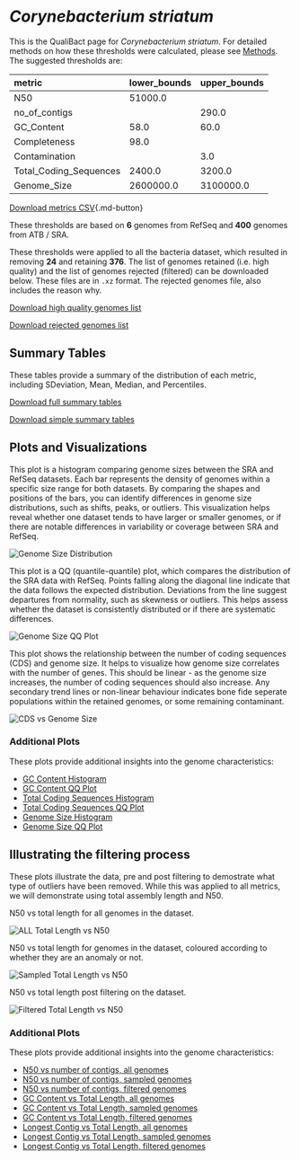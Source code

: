 # *Corynebacterium striatum*

This is the QualiBact page for *Corynebacterium striatum*. For detailed methods on how these thresholds were calculated, please see [Methods](../../methods.md).
The suggested thresholds are: 

| metric                 | lower_bounds   | upper_bounds   |
|:-----------------------|:---------------|:---------------|
| N50                    | 51000.0        |                |
| no_of_contigs          |                | 290.0          |
| GC_Content             | 58.0           | 60.0           |
| Completeness           | 98.0           |                |
| Contamination          |                | 3.0            |
| Total_Coding_Sequences | 2400.0         | 3200.0         |
| Genome_Size            | 2600000.0      | 3100000.0      |

[Download metrics CSV](Corynebacterium_striatum_metrics.csv){.md-button}


These thresholds are based on **6** genomes from RefSeq and **400** genomes from ATB / SRA.

These thresholds were applied to all the bacteria dataset, which resulted in removing **24** and retaining **376**.
The list of genomes retained (i.e. high quality) and the list of genomes rejected (filtered) can be downloaded below. These files are in `.xz` format. The rejected genomes file, also includes the reason why.

[Download high quality genomes list](Corynebacterium_striatum_high_quality_genomes.csv.xz)


[Download rejected genomes list](Corynebacterium_striatum_filtered_out_genomes.csv.xz)



## Summary Tables
These tables provide a summary of the distribution of each metric, including SDeviation, Mean, Median, and Percentiles.

[Download full summary tables](summary.csv)

[Download simple summary tables](selected_summary.csv)

## Plots and Visualizations

This plot is a histogram comparing genome sizes between the SRA and RefSeq datasets. Each bar represents the density of genomes within a specific size range for both datasets. By comparing the shapes and positions of the bars, you can identify differences in genome size distributions, such as shifts, peaks, or outliers. This visualization helps reveal whether one dataset tends to have larger or smaller genomes, or if there are notable differences in variability or coverage between SRA and RefSeq.

![Genome Size Distribution](Genome_Size_refseq_histogram_kde.png)

This plot is a QQ (quantile-quantile) plot, which compares the distribution of the SRA data with RefSeq. Points falling along the diagonal line indicate that the data follows the expected distribution. Deviations from the line suggest departures from normality, such as skewness or outliers. This helps assess whether the dataset is consistently distributed or if there are systematic differences.

![Genome Size QQ Plot](Genome_Size_refseq_qqplot.png)

This plot shows the relationship between the number of coding sequences (CDS) and genome size. It helps to visualize how genome size correlates with the number of genes. This should be linear - as the genome size increases, the number of coding sequences should also increase. Any secondary trend lines or non-linear behaviour indicates bone fide seperate populations within the retained genomes, or some remaining contaminant. 

![CDS vs Genome Size](Corynebacterium_striatum_CDS_vs_Genome_Size.png)

### Additional Plots

These plots provide additional insights into the genome characteristics:

- [GC Content Histogram](GC_Content_refseq_histogram_kde.png)
- [GC Content QQ Plot](GC_Content_refseq_qqplot.png)
- [Total Coding Sequences Histogram](Total_Coding_Sequences_refseq_histogram_kde.png)
- [Total Coding Sequences QQ Plot](Total_Coding_Sequences_refseq_qqplot.png)
- [Genome Size Histogram](Genome_Size_refseq_histogram_kde.png)
- [Genome Size QQ Plot](Genome_Size_refseq_qqplot.png)
## Illustrating the filtering process
These plots illustrate the data, pre and post filtering to demostrate what type of outliers have been removed. While this was applied to all metrics, we will demonstrate using total assembly length and N50.

N50 vs total length for all genomes in the dataset.

![ALL Total Length vs N50](Corynebacterium_striatum_all_total_length_N50.png)

N50 vs total length for genomes in the dataset, coloured according to whether they are an anomaly or not.

![Sampled Total Length vs N50](Corynebacterium_striatum_sample_total_length_N50.png)

N50 vs total length post filtering on the dataset.

![Filtered Total Length vs N50](Corynebacterium_striatum_filt_total_length_N50.png)

### Additional Plots

These plots provide additional insights into the genome characteristics:

- [N50 vs number of contigs, all genomes](Corynebacterium_striatum_all_N50_number.png)
- [N50 vs number of contigs, sampled genomes](Corynebacterium_striatum_sample_N50_number.png)
- [N50 vs number of contigs, filtered genomes](Corynebacterium_striatum_filt_N50_number.png)
- [GC Content vs Total Length, all genomes](Corynebacterium_striatum_all_total_length_GC_Content.png)
- [GC Content vs Total Length, sampled genomes](Corynebacterium_striatum_sample_total_length_GC_Content.png)
- [GC Content vs Total Length, filtered genomes](Corynebacterium_striatum_filt_total_length_GC_Content.png)
- [Longest Contig vs Total Length, all genomes](Corynebacterium_striatum_all_total_length_longest.png)
- [Longest Contig vs Total Length, sampled genomes](Corynebacterium_striatum_sample_total_length_longest.png)
- [Longest Contig vs Total Length, filtered genomes](Corynebacterium_striatum_filt_total_length_longest.png)
